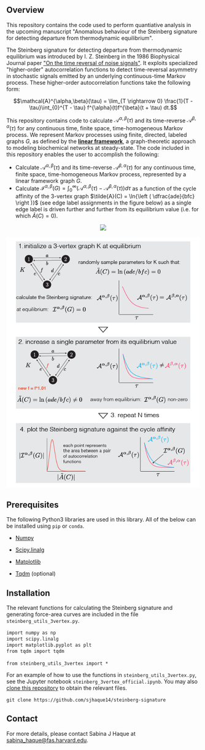 ## Overview

This repository contains the code used to perform quantiative analysis in the upcoming manuscript "Anomalous behaviour of the Steinberg signature for detecting departure from thermodynamic equilibrium". 

The Steinberg signature for detecting departure from thermodynamic equilibrium was introduced by I. Z. Steinberg in the 1986 Biophysical Journal paper ["On the time reversal of noise signals"](https://www.sciencedirect.com/science/article/pii/S000634958683449X?via%3Dihub). It exploits specialized "higher-order" autocorrelation functions to detect time-reversal asymmetry in stochastic signals emitted by an underlying continuous-time Markov process. These higher-order autocorrelation functions take the following form:

$$\mathcal{A}^{\alpha,\beta}(\tau) = \lim_{T \rightarrow 0} \frac{1}{T - \tau}\int_{0}^{T - \tau} f^{\alpha}(t)f^{\beta}(t + \tau) dt.$$

This repository contains code to calculate $\mathcal{A}^{\alpha,\beta}(\tau)$ and its time-reverse $\mathcal{A}^{\beta,\alpha}(\tau)$ for any continuous time, finite space, time-homogeneous Markov process. We represent Markov processes using finite, directed, labeled graphs $G$, as defined by the [**linear framework**](https://journals.plos.org/plosone/article?id=10.1371/journal.pone.0036321), a graph-theoretic approach to modeling biochemical networks at steady-state. The code included in this repository enables the user to accomplish the following:

* Calculate $\mathcal{A}^{\alpha,\beta}(\tau)$ and its time-reverse $\mathcal{A}^{\beta,\alpha}(\tau)$ for any continuous time, finite space, time-homogeneous Markov process, represented by a linear framework graph $G$.
* Calculate $\mathcal{I}^{\alpha,\beta}(G) = \int_{0}^{\infty} \left(\mathcal{A}^{\alpha,\beta}(\tau) - \mathcal{A}^{\beta,\alpha}(\tau)\right) d\tau$ as a function of the cycle affinity of the 3-vertex graph $\tilde{A}(C) = \ln{\left ( \dfrac{ade}{bfc} \right )}$ (see edge label assignments in the figure below) as a single edge label is driven further and further from its equilibrium value (i.e. for which $\tilde{A}(C) = 0$).

<p align="center">
  <img src="[https://github.com/sjhaque14/steinberg-signature/fig5.png](https://github.com/sjhaque14/steinberg-signature/blob/main/fig5.png)"/>
</p>

![My Image](fig5.png)

## Prerequisites

The following Python3 libraries are used in this library. All of the below can be installed using `pip` or `conda`.

* [Numpy](https://numpy.org/install/)

* [Scipy.linalg](https://scipy.org/install/)

* [Matplotlib](https://matplotlib.org/stable/users/installing/index.html)

* [Tqdm](https://pypi.org/project/tqdm/) (optional)

## Installation

The relevant functions for calculating the Steinberg signature and generating force-area curves are included in the file `steinberg_utils_3vertex.py`. 

```
import numpy as np
import scipy.linalg
import matplotlib.pyplot as plt
from tqdm import tqdm

from steinberg_utils_3vertex import *
```

For an example of how to use the functions in `steinberg_utils_3vertex.py`, see the Jupyter notebook `steinberg_3vertex_official.ipynb`. You may also [clone this repository](https://docs.github.com/en/repositories/creating-and-managing-repositories/cloning-a-repository) to obtain the relevant files.

```
git clone https://github.com/sjhaque14/steinberg-signature
```

## Contact

For more details, please contact Sabina J Haque at sabina_haque@fas.harvard.edu.
